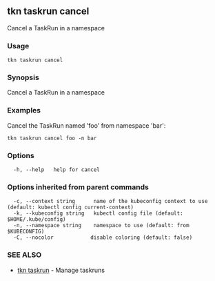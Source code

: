 ## tkn taskrun cancel

Cancel a TaskRun in a namespace

### Usage

```
tkn taskrun cancel
```

### Synopsis

Cancel a TaskRun in a namespace

### Examples

Cancel the TaskRun named 'foo' from namespace 'bar':

    tkn taskrun cancel foo -n bar


### Options

```
  -h, --help   help for cancel
```

### Options inherited from parent commands

```
  -c, --context string      name of the kubeconfig context to use (default: kubectl config current-context)
  -k, --kubeconfig string   kubectl config file (default: $HOME/.kube/config)
  -n, --namespace string    namespace to use (default: from $KUBECONFIG)
  -C, --nocolor            disable coloring (default: false)
```

### SEE ALSO

* [tkn taskrun](tkn_taskrun.md)	 - Manage taskruns

